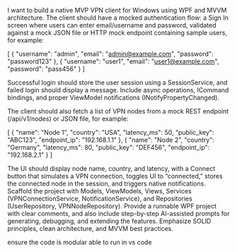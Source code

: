 I want to build a native MVP VPN client for Windows using WPF and MVVM architecture. The client should have a mocked authentication flow: a Sign In screen where users can enter email/username and password, validated against a mock JSON file or HTTP mock endpoint containing sample users, for example:

[
  { "username": "admin", "email": "admin@example.com", "password": "password123" },
  { "username": "user1", "email": "user1@example.com", "password": "pass456" }
]


Successful login should store the user session using a SessionService, and failed login should display a message. Include async operations, ICommand bindings, and proper ViewModel notifications (INotifyPropertyChanged).

The client should also fetch a list of VPN nodes from a mock REST endpoint (/api/v1/nodes) or JSON file, for example:

[
  { "name": "Node 1", "country": "USA", "latency_ms": 50, "public_key": "ABC123", "endpoint_ip": "192.168.1.1" },
  { "name": "Node 2", "country": "Germany", "latency_ms": 80, "public_key": "DEF456", "endpoint_ip": "192.168.2.1" }
]


The UI should display node name, country, and latency, with a Connect button that simulates a VPN connection, toggles UI to “connected,” stores the connected node in the session, and triggers native notifications. Scaffold the project with Models, ViewModels, Views, Services (VPNConnectionService, NotificationService), and Repositories (UserRepository, VPNNodeRepository). Provide a runnable WPF project with clear comments, and also include step-by-step AI-assisted prompts for generating, debugging, and extending the features. Emphasize SOLID principles, clean architecture, and MVVM best practices.

ensure the code is modular able to run in vs code